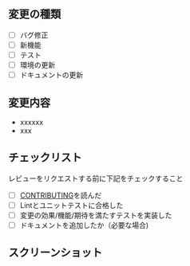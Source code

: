 ## 変更の種類
- [ ] バグ修正
- [ ] 新機能
- [ ] テスト
- [ ] 環境の更新
- [ ] ドキュメントの更新

## 変更内容
- xxxxxx
- xxx

## チェックリスト
レビューをリクエストする前に下記をチェックすること

- [ ] [CONTRIBUTING](./CONTRIBUTING.md)を読んだ
- [ ] Lintとユニットテストに合格した
- [ ] 変更の効果/機能/期待を満たすテストを実装した
- [ ] ドキュメントを追加したか（必要な場合)

## スクリーンショット
<!-- スタイルなどの変更の場合はスクリーンショットがあるとレビューしやすいです -->